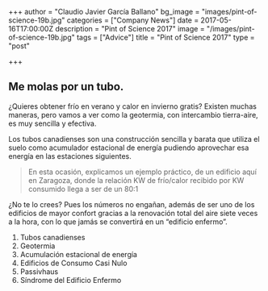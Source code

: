 +++
author = "Claudio Javier García Ballano"
bg_image = "images/pint-of-science-19b.jpg"
categories = ["Company News"]
date = 2017-05-16T17:00:00Z
description = "Pint of Science 2017"
image = "/images/pint-of-science-19b.jpg"
tags = ["Advice"]
title = "Pint of Science 2017"
type = "post"

+++
## Me molas por un tubo.

¿Quieres obtener frío en verano y calor en invierno gratis? Existen muchas maneras, pero vamos a ver como la geotermia, con intercambio tierra-aire, es muy sencilla y efectiva. 

Los tubos canadienses son una construcción sencilla y barata que utiliza el suelo como acumulador estacional de energía pudiendo aprovechar esa energía en las estaciones siguientes.

> En esta ocasión, explicamos un ejemplo práctico, de un edificio aquí en Zaragoza, donde la relación KW de frío/calor recibido por KW consumido llega a ser de un 80:1

¿No te lo crees? Pues los números no engañan, además de ser uno de los edificios de mayor confort gracias a la renovación total del aire siete veces a la hora, con lo que jamás se convertirá en un “edificio enfermo”.

1. Tubos canadienses
2. Geotermia
3. Acumulación estacional de energía
4. Edificios de Consumo Casi Nulo
5. Passivhaus
6. Síndrome del Edificio Enfermo